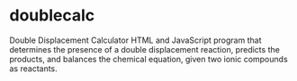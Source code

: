 # doublecalc
Double Displacement Calculator
HTML and JavaScript program that determines the presence of a double displacement reaction, predicts the products, and balances the chemical equation, given two ionic compounds as reactants.
